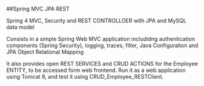 
##Spring MVC JPA REST

Spring 4 
MVC, Security and REST CONTROLLOER 
with JPA and MySQL data model

Consists in a simple Spring Web MVC application includidng authentication components (Spring Security), logging, traces, filter, Java Configuration and JPA Object Relational Mapping

It also provides open REST SERVICES and CRUD ACTIONS for the Employee ENTITY, to be accessed form web frontend.
Run it as a web application using Tomcat 8, and test it using CRUD_Employee_RESTClient.